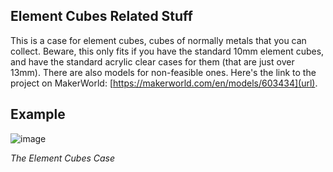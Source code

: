 ## Element Cubes Related Stuff

This is a case for element cubes, cubes of normally metals that you can collect. Beware, this only fits if you have the standard 10mm element cubes, and have the standard acrylic clear cases for them (that are just over 13mm). There are also models for non-feasible ones. Here's the link to the project on MakerWorld: [https://makerworld.com/en/models/603434](url).

## Example 
![image](https://github.com/user-attachments/assets/a85e7bd6-4743-41ca-b08b-79eb6b478f79)

_The Element Cubes Case_
